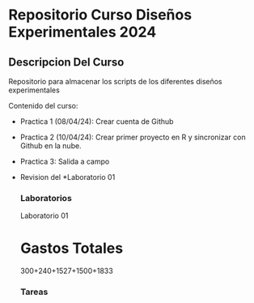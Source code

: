 # Repositorio Curso Diseños Experimentales 2024

## Descripcion Del Curso

Repositorio para almacenar los scripts de los diferentes diseños experimentales

Contenido del curso:

-   Practica 1 (08/04/24): Crear cuenta de Github

-   Practica 2 (10/04/24): Crear primer proyecto en R y sincronizar con Github en la nube.

-   Practica 3: Salida a campo

-   Revision del \*Laboratorio 01

    ### Laboratorios

    Laboratorio 01

    # Gastos Totales

    300+240+1527+1500+1833

    ### Tareas
